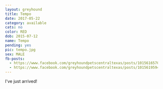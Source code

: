 ```yaml
---
layout: greyhound
title: Tempo
date: 2017-05-22
category: available
cats: no
color: RED
dob: 2015-07-12
name: Tempo
pending: yes
pic: tempo.jpg
sex: MALE
fb-posts:
  - https://www.facebook.com/greyhoundpetscentraltexas/posts/10156165708043572
  - https://www.facebook.com/greyhoundpetscentraltexas/posts/10156195944018572:0
---
```


I've just arrived!
